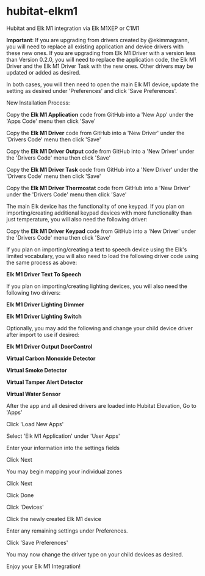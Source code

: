 # hubitat-elkm1
Hubitat and Elk M1 integration via Elk M1XEP or C1M1

**Important**: If you are upgrading from drivers created by @ekimmagrann, you will need to replace all existing 
application and device drivers with these new ones.  If you are upgrading from Elk M1 Driver with a version less than 
Version 0.2.0, you will need to replace the application code, the Elk M1 Driver and the Elk M1 Driver Task with the 
new ones.  Other drivers may be updated or added as desired.

In both cases, you will then need to open the main Elk M1 device, update the setting as desired under 'Preferences' 
and click 'Save Preferences'.

New Installation Process:

Copy the **Elk M1 Application** code from GitHub into a 'New App' under the 'Apps Code' menu then click 'Save'

Copy the **Elk M1 Driver** code from GitHub into a 'New Driver' under the 'Drivers Code' menu then click 'Save'

Copy the **Elk M1 Driver Output** code from GitHub into a 'New Driver' under the 'Drivers Code' menu then click 'Save'

Copy the **Elk M1 Driver Task** code from GitHub into a 'New Driver' under the 'Drivers Code' menu then click 'Save'

Copy the **Elk M1 Driver Thermostat** code from GitHub into a 'New Driver' under the 'Drivers Code' menu then click 'Save'

The main Elk device has the functionality of one keypad.  If you plan on importing/creating additional keypad 
devices with more functionality than just temperature, you will also need the following driver:

Copy the **Elk M1 Driver Keypad** code from GitHub into a 'New Driver' under the 'Drivers Code' menu then click 'Save'
 
If you plan on importing/creating a text to speech device using the Elk's limited vocabulary, you will also need to 
load the following driver code using the same process as above:

**Elk M1 Driver Text To Speech**

If you plan on importing/creating lighting devices, you will also need the following two drivers:

**Elk M1 Driver Lighting Dimmer**

**Elk M1 Driver Lighting Switch**

Optionally, you may add the following and change your child device driver after import to use if desired:

**Elk M1 Driver Output DoorControl**

**Virtual Carbon Monoxide Detector**

**Virtual Smoke Detector**

**Virtual Tamper Alert Detector**

**Virtual Water Sensor**

After the app and all desired drivers are loaded into Hubitat Elevation, Go to 'Apps'

Click 'Load New Apps'

Select 'Elk M1 Application' under 'User Apps'

Enter your information into the settings fields

Click Next

You may begin mapping your individual zones

Click Next

Click Done

Click 'Devices'

Click the newly created Elk M1 device

Enter any remaining settings under Preferences.

Click 'Save Preferences' 

You may now change the driver type on your child devices as desired.

Enjoy your Elk M1 Integration! 